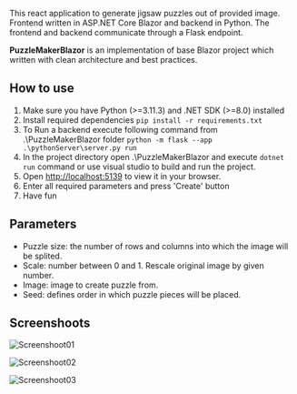 
This react application to generate jigsaw puzzles out of provided image.
Frontend written in ASP.NET Core Blazor and backend in Python. The frontend and backend communicate through a Flask endpoint.

**PuzzleMakerBlazor** is an implementation of base Blazor project which written with clean architecture and best practices.

## How to use
1. Make sure you have Python (>=3.11.3) and .NET SDK (>=8.0) installed
2. Install required dependencies `pip install -r requirements.txt`
3. To Run a backend execute following command from .\PuzzleMakerBlazor folder
`python -m flask --app .\pythonServer\server.py run`
1. In the project directory open .\PuzzleMakerBlazor and execute `dotnet run` command or use visual studio to build and run the project.
2. Open [http://localhost:5139](http://localhost:5139) to view it in your browser.  
3. Enter all required parameters and press 'Create' button
4. Have fun

## Parameters
- Puzzle size: the number of rows and columns into which the image will be splited.
- Scale: number between 0 and 1. Rescale original image by given number.
- Image: image to create puzzle from.
- Seed: defines order in which puzzle pieces will be placed.

## Screenshoots
![Screenshoot01](./src/images/screenshoot01.png)

![Screenshoot02](./src/images/screenshoot02.png)

![Screenshoot03](./src/images/screenshoot03.png)
